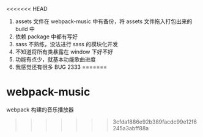<<<<<<< HEAD
1. assets 文件在 webpack-music 中有备份，将 assets 文件拖入打包出来的 build 中
2. 依赖 package 中都有写好
3. sass 不熟练，没法进行 sass 的模块化开发
4. 不知道将所有类暴露在 window 下好不好
5. 功能有点少，就基本功能歌曲进度
6. 我感觉还有很多 BUG 2333
=======
# webpack-music

webpack 构建的音乐播放器
>>>>>>> 3cfda1886e92b389facdc99e12f6245a3abff88a
